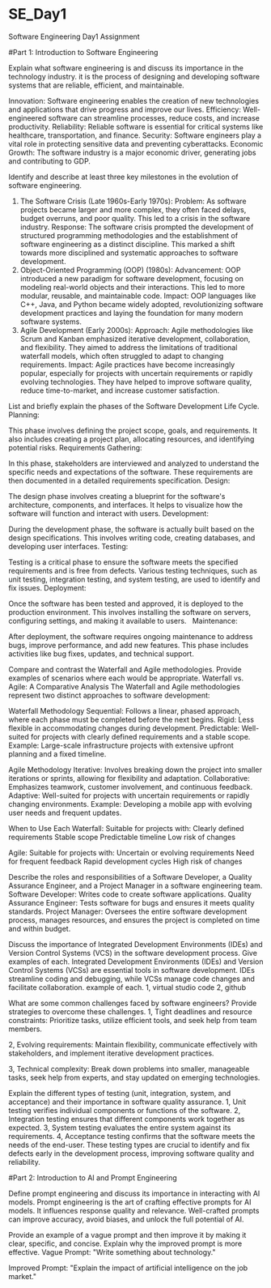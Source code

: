 # SE_Day1
Software Engineering Day1 Assignment

#Part 1: Introduction to Software Engineering

Explain what software engineering is and discuss its importance in the technology industry.
it is the process of designing and developing software systems that are reliable, efficient, and maintainable.

Innovation: Software engineering enables the creation of new technologies and applications that drive progress and improve our lives.
Efficiency: Well-engineered software can streamline processes, reduce costs, and increase productivity.
Reliability: Reliable software is essential for critical systems like healthcare, transportation, and finance.
Security: Software engineers play a vital role in protecting sensitive data and preventing cyberattacks.
Economic Growth: The software industry is a major economic driver, generating jobs and contributing to GDP.

Identify and describe at least three key milestones in the evolution of software engineering.
1. The Software Crisis (Late 1960s-Early 1970s):
Problem: As software projects became larger and more complex, they often faced delays, budget overruns, and poor quality. This led to a crisis in the software industry.
Response: The software crisis prompted the development of structured programming methodologies and the establishment of software engineering as a distinct discipline. This marked a shift towards more disciplined and systematic approaches to software development.
2. Object-Oriented Programming (OOP) (1980s):
Advancement: OOP introduced a new paradigm for software development, focusing on modeling real-world objects and their interactions. This led to more modular, reusable, and maintainable code.
Impact: OOP languages like C++, Java, and Python became widely adopted, revolutionizing software development practices and laying the foundation for many modern software systems.
3. Agile Development (Early 2000s):
Approach: Agile methodologies like Scrum and Kanban emphasized iterative development, collaboration, and flexibility. They aimed to address the limitations of traditional waterfall models, which often struggled to adapt to changing requirements.
Impact: Agile practices have become increasingly popular, especially for projects with uncertain requirements or rapidly evolving technologies. They have helped to improve software quality, reduce time-to-market, and increase customer satisfaction.

List and briefly explain the phases of the Software Development Life Cycle.
Planning:

This phase involves defining the project scope, goals, and requirements. It also includes creating a project plan, allocating resources, and identifying potential risks.
Requirements Gathering:

In this phase, stakeholders are interviewed and analyzed to understand the specific needs and expectations of the software. These requirements are then documented in a detailed requirements specification.
Design:

The design phase involves creating a blueprint for the software's architecture, components, and interfaces. It helps to visualize how the software will function and interact with users.
Development:

During the development phase, the software is actually built based on the design specifications. This involves writing code, creating databases, and developing user interfaces.
Testing:

Testing is a critical phase to ensure the software meets the specified requirements and is free from defects. Various testing techniques, such as unit testing, integration testing, and system testing, are used to identify and fix issues.
Deployment:

Once the software has been tested and approved, it is deployed to the production environment. This involves installing the software on servers, configuring settings, and making it available to users.   
Maintenance:

After deployment, the software requires ongoing maintenance to address bugs, improve performance, and add new features. This phase includes activities like bug fixes, updates, and technical support.

Compare and contrast the Waterfall and Agile methodologies. Provide examples of scenarios where each would be appropriate.
Waterfall vs. Agile: A Comparative Analysis
The Waterfall and Agile methodologies represent two distinct approaches to software development:

Waterfall Methodology
Sequential: Follows a linear, phased approach, where each phase must be completed before the next begins.
Rigid: Less flexible in accommodating changes during development.
Predictable: Well-suited for projects with clearly defined requirements and a stable scope.
Example: Large-scale infrastructure projects with extensive upfront planning and a fixed timeline.

Agile Methodology
Iterative: Involves breaking down the project into smaller iterations or sprints, allowing for flexibility and adaptation.
Collaborative: Emphasizes teamwork, customer involvement, and continuous feedback.
Adaptive: Well-suited for projects with uncertain requirements or rapidly changing environments.
Example: Developing a mobile app with evolving user needs and frequent updates.

When to Use Each
Waterfall: Suitable for projects with:
Clearly defined requirements
Stable scope
Predictable timeline
Low risk of changes

Agile: Suitable for projects with:
Uncertain or evolving requirements
Need for frequent feedback
Rapid development cycles
High risk of changes

Describe the roles and responsibilities of a Software Developer, a Quality Assurance Engineer, and a Project Manager in a software engineering team.
Software Developer: Writes code to create software applications.
Quality Assurance Engineer: Tests software for bugs and ensures it meets quality standards.
Project Manager: Oversees the entire software development process, manages resources, and ensures the project is completed on time and within budget.

Discuss the importance of Integrated Development Environments (IDEs) and Version Control Systems (VCS) in the software development process. Give examples of each.
Integrated Development Environments (IDEs) and Version Control Systems (VCSs) are essential tools in software development. IDEs streamline coding and debugging, while VCSs manage code changes and facilitate collaboration. 
example of each.
1, virtual studio code
2, github

What are some common challenges faced by software engineers? Provide strategies to overcome these challenges.
1, Tight deadlines and resource constraints: Prioritize tasks, utilize efficient tools, and seek help from team members.

2, Evolving requirements: Maintain flexibility, communicate effectively with stakeholders, and implement iterative development practices.

3, Technical complexity: Break down problems into smaller, manageable tasks, seek help from experts, and stay updated on emerging technologies.

Explain the different types of testing (unit, integration, system, and acceptance) and their importance in software quality assurance.
1, Unit testing verifies individual components or functions of the software. 
2, Integration testing ensures that different components work together as expected. 
3, System testing evaluates the entire system against its requirements. 
4, Acceptance testing confirms that the software meets the needs of the end-user. 
These testing types are crucial to identify and fix defects early in the development process, improving software quality and reliability.

#Part 2: Introduction to AI and Prompt Engineering

Define prompt engineering and discuss its importance in interacting with AI models.
Prompt engineering is the art of crafting effective prompts for AI models. It influences response quality and relevance. Well-crafted prompts can improve accuracy, avoid biases, and unlock the full potential of AI.


Provide an example of a vague prompt and then improve it by making it clear, specific, and concise. Explain why the improved prompt is more effective.
Vague Prompt: "Write something about technology."

Improved Prompt: "Explain the impact of artificial intelligence on the job market."
